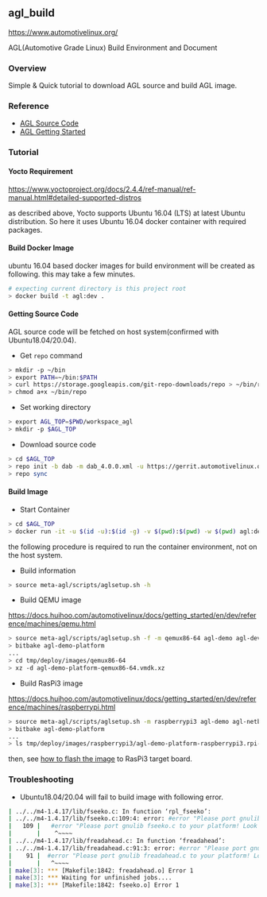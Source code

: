 ## agl_build

https://www.automotivelinux.org/

AGL(Automotive Grade Linux) Build Environment and Document

### Overview

Simple & Quick tutorial to download AGL source and build AGL image.

### Reference

- [AGL Source Code](https://git.automotivelinux.org/)
- [AGL Getting Started](https://docs.huihoo.com/automotivelinux/docs/getting_started/en/dev/reference/source-code.html)

### Tutorial

#### Yocto Requirement

https://www.yoctoproject.org/docs/2.4.4/ref-manual/ref-manual.html#detailed-supported-distros

as described above, Yocto supports Ubuntu 16.04 (LTS) at latest Ubuntu distribution.
So here it uses Ubuntu 16.04 docker container with required packages.

#### Build Docker Image

ubuntu 16.04 based docker images for build environment will be created as following.
this may take a few minutes.

```bash
# expecting current directory is this project root
> docker build -t agl:dev .
```

#### Getting Source Code

AGL source code will be fetched on host system(confirmed with Ubuntu18.04/20.04).

- Get `repo` command

```bash
> mkdir -p ~/bin
> export PATH=~/bin:$PATH
> curl https://storage.googleapis.com/git-repo-downloads/repo > ~/bin/repo
> chmod a+x ~/bin/repo
```

- Set working directory

```bash
> export AGL_TOP=$PWD/workspace_agl
> mkdir -p $AGL_TOP
```

- Download source code

```bash
> cd $AGL_TOP
> repo init -b dab -m dab_4.0.0.xml -u https://gerrit.automotivelinux.org/gerrit/AGL/AGL-repo
> repo sync
```

#### Build Image

- Start Container

```bash
> cd $AGL_TOP
> docker run -it -u $(id -u):$(id -g) -v $(pwd):$(pwd) -w $(pwd) agl:dev /bin/bash
```

the following procedure is required to run the container environment, not on the host system.

- Build information

```bash
> source meta-agl/scripts/aglsetup.sh -h
```

- Build QEMU image

https://docs.huihoo.com/automotivelinux/docs/getting_started/en/dev/reference/machines/qemu.html

```bash
> source meta-agl/scripts/aglsetup.sh -f -m qemux86-64 agl-demo agl-devel
> bitbake agl-demo-platform
...
> cd tmp/deploy/images/qemux86-64
> xz -d agl-demo-platform-qemux86-64.vmdk.xz
```

- Build RasPi3 image

https://docs.huihoo.com/automotivelinux/docs/getting_started/en/dev/reference/machines/raspberrypi.html

```bash
> source meta-agl/scripts/aglsetup.sh -m raspberrypi3 agl-demo agl-netboot agl-appfw-smack
> bitbake agl-demo-platform
...
> ls tmp/deploy/images/raspberrypi3/agl-demo-platform-raspberrypi3.rpi-sdimg
```

then, see [how to flash the image](https://docs.huihoo.com/automotivelinux/docs/getting_started/en/dev/reference/machines/raspberrypi.html#booting-agl-demo-platform-on-raspberry-pi) to RasPi3 target board.

### Troubleshooting

- Ubuntu18.04/20.04 will fail to build image with following error.

```bash
| ../../m4-1.4.17/lib/fseeko.c: In function ‘rpl_fseeko’:
| ../../m4-1.4.17/lib/fseeko.c:109:4: error: #error "Please port gnulib fseeko.c to your platform! Look at the code in fseeko.c, then report this to bug-gnulib."
|   109 |   #error "Please port gnulib fseeko.c to your platform! Look at the code in fseeko.c, then report this to bug-gnulib."
|       |    ^~~~~
| ../../m4-1.4.17/lib/freadahead.c: In function ‘freadahead’:
| ../../m4-1.4.17/lib/freadahead.c:91:3: error: #error "Please port gnulib freadahead.c to your platform! Look at the definition of fflush, fread, ungetc on your system, then report this to bug-gnulib."
|    91 |  #error "Please port gnulib freadahead.c to your platform! Look at the definition of fflush, fread, ungetc on your system, then report this to bug-gnulib."
|       |   ^~~~~
| make[3]: *** [Makefile:1842: freadahead.o] Error 1
| make[3]: *** Waiting for unfinished jobs....
| make[3]: *** [Makefile:1842: fseeko.o] Error 1
```
